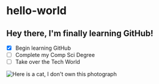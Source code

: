 # hello-world
## Hey there, I'm finally learning **GitHub**!

- [x] Begin learning GitHub
- [ ] Complete my Comp Sci Degree
- [ ] Take over the Tech World

![Here is a cat, I don't own this photograph](https://www.google.com/url?sa=i&url=https%3A%2F%2Fwww.newsweek.com%2Ffunny-cat-videos-1642701&psig=AOvVaw0heoVeKvLhFTn2xIHpAoco&ust=1649369600598000&source=images&cd=vfe&ved=0CAoQjRxqFwoTCKCv7uu6gPcCFQAAAAAdAAAAABAD)
